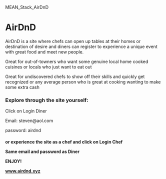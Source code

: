 MEAN_Stack_AirDnD
<h1> AirDnD</h1>
<p> AirDnD is a site where chefs can open up tables at their homes or destination of desire and diners can register to experience a unique event with great food and meet new people.</p>
<p> Great for out-of-towners who want some genuine local home cooked cuisines or locals who just want to eat out</p>
<p>Great for undiscovered chefs to show off their skills and quickly get recognized or any average person who is great at cooking wanting to make some extra cash<p>

<h3>Explore through the site yourself:</h3>
<p>Click on Login Diner</p>
<p> Email: steven@aol.com</p>
<p> password: airdnd </p>

<h4> or experience the site as a chef and click on Login Chef</p>
<p>Same email and password as Diner</p>
<p>ENJOY!</p>
<a href='52.10.219.92'>www.airdnd.xyz</a>

